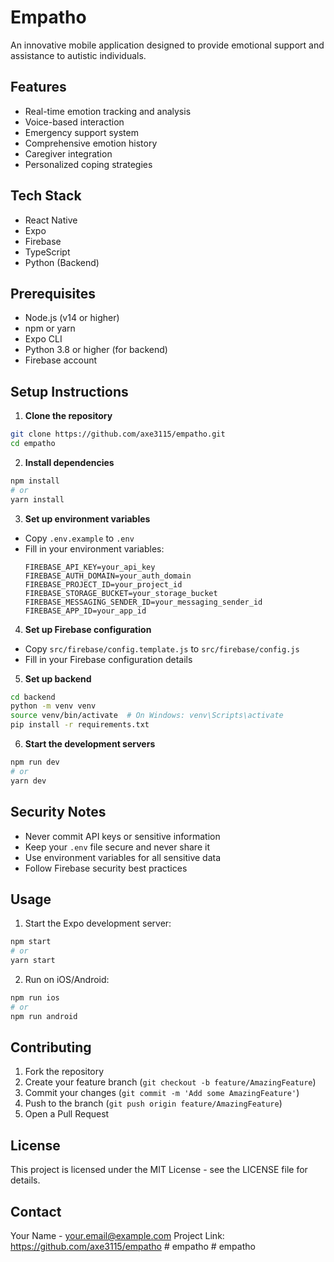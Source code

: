 # Empatho

An innovative mobile application designed to provide emotional support and assistance to autistic individuals.

## Features

- Real-time emotion tracking and analysis
- Voice-based interaction
- Emergency support system
- Comprehensive emotion history
- Caregiver integration
- Personalized coping strategies

## Tech Stack

- React Native
- Expo
- Firebase
- TypeScript
- Python (Backend)

## Prerequisites

- Node.js (v14 or higher)
- npm or yarn
- Expo CLI
- Python 3.8 or higher (for backend)
- Firebase account

## Setup Instructions

1. **Clone the repository**
```bash
git clone https://github.com/axe3115/empatho.git
cd empatho
```

2. **Install dependencies**
```bash
npm install
# or
yarn install
```

3. **Set up environment variables**
- Copy `.env.example` to `.env`
- Fill in your environment variables:
  ```
  FIREBASE_API_KEY=your_api_key
  FIREBASE_AUTH_DOMAIN=your_auth_domain
  FIREBASE_PROJECT_ID=your_project_id
  FIREBASE_STORAGE_BUCKET=your_storage_bucket
  FIREBASE_MESSAGING_SENDER_ID=your_messaging_sender_id
  FIREBASE_APP_ID=your_app_id
  ```

4. **Set up Firebase configuration**
- Copy `src/firebase/config.template.js` to `src/firebase/config.js`
- Fill in your Firebase configuration details

5. **Set up backend**
```bash
cd backend
python -m venv venv
source venv/bin/activate  # On Windows: venv\Scripts\activate
pip install -r requirements.txt
```

6. **Start the development servers**
```bash
npm run dev
# or
yarn dev
```

## Security Notes

- Never commit API keys or sensitive information
- Keep your `.env` file secure and never share it
- Use environment variables for all sensitive data
- Follow Firebase security best practices

## Usage

1. Start the Expo development server:
```bash
npm start
# or
yarn start
```

2. Run on iOS/Android:
```bash
npm run ios
# or
npm run android
```

## Contributing

1. Fork the repository
2. Create your feature branch (`git checkout -b feature/AmazingFeature`)
3. Commit your changes (`git commit -m 'Add some AmazingFeature'`)
4. Push to the branch (`git push origin feature/AmazingFeature`)
5. Open a Pull Request

## License

This project is licensed under the MIT License - see the LICENSE file for details.

## Contact

Your Name - your.email@example.com
Project Link: https://github.com/axe3115/empatho #   e m p a t h o  
 #   e m p a t h o  
 